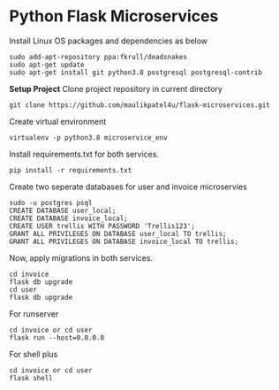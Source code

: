 # Python Flask Microservices

Install Linux OS packages and dependencies as below
```linux
sudo add-apt-repository ppa:fkrull/deadsnakes
sudo apt-get update
sudo apt-get install git python3.8 postgresql postgresql-contrib
```

**Setup Project**
Clone project repository in current directory
```inux
git clone https://github.com/maulikpatel4u/flask-microservices.git
```

Create virtual environment
```inux
virtualenv -p python3.8 microservice_env
```

Install requirements.txt for both services.
```inux
pip install -r requirements.txt
```

Create two seperate databases for user and invoice microservies
```inux
sudo -u postgres psql
CREATE DATABASE user_local;
CREATE DATABASE invoice_local;
CREATE USER trellis WITH PASSWORD 'Trellis123';
GRANT ALL PRIVILEGES ON DATABASE user_local TO trellis;
GRANT ALL PRIVILEGES ON DATABASE invoice_local TO trellis;
```

Now, apply migrations in both services.
```inux
cd invoice
flask db upgrade
cd user
flask db upgrade
```

For runserver
```inux
cd invoice or cd user
flask run --host=0.0.0.0
```

For shell plus
```inux
cd invoice or cd user
flask shell
```
